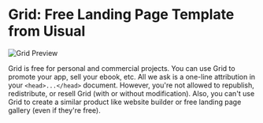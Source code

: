 # Grid: Free Landing Page Template from Uisual

![Grid Preview](https://res.cloudinary.com/uisual/image/upload/assets/screenshots/grid.png)

Grid is free for personal and commercial projects. You can use Grid to promote your app, sell your ebook, etc. All we ask is a one-line attribution in your `<head>...</head>` document. However, you're not allowed to republish, redistribute, or resell Grid (with or without modification). Also, you can't use Grid to create a similar product like website builder or free landing page gallery (even if they're free).